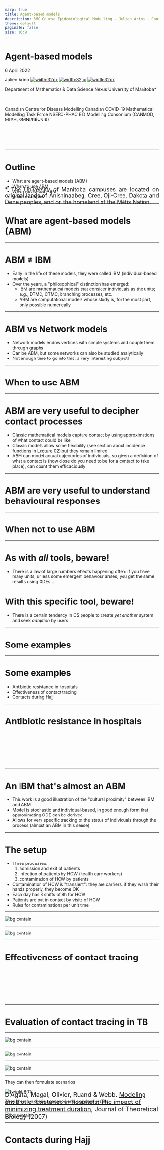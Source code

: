 ```yaml
---
marp: true
title: Agent-based models
description: 3MC Course Epidemiological Modelling - Julien Arino - Course 08 - Agent-based models
theme: default
paginate: false
size: 16:9
---
```


<style>
  .theorem {
    text-align:justify;
    background-color:#16a085;
    border-radius:20px;
    padding:10px 20px 10px 20px;
    box-shadow: 0px 1px 5px #999;
  }
  .definition {
    text-align:justify;
    background-color:#ededde;
    border-radius:20px;
    padding:10px 20px 10px 20px;
    box-shadow: 0px 1px 5px #999;
  }
</style>

# Agent-based models

6 April 2022 

Julien Arino [![width:32px](https://raw.githubusercontent.com/julien-arino/presentations/main/FIGS/icons/email-round.png)](mailto:Julien.Arino@umanitoba.ca) [![width:32px](https://raw.githubusercontent.com/julien-arino/presentations/main/FIGS/icons/world-wide-web.png)](https://julien-arino.github.io/) [![width:32px](https://raw.githubusercontent.com/julien-arino/presentations/main/FIGS/icons/github-icon.png)](https://github.com/julien-arino)

Department of Mathematics & Data Science Nexus
University of Manitoba*

<div style = "font-size:18px; margin-top:-10px; padding-bottom:30px;"></div>

Canadian Centre for Disease Modelling
Canadian COVID-19 Mathematical Modelling Task Force
NSERC-PHAC EID Modelling Consortium (CANMOD, MfPH, OMNI/RÉUNIS)

<div style = "text-align: justify; position: relative; bottom: -5%; font-size:18px;">
* The University of Manitoba campuses are located on original lands of Anishinaabeg, Cree, Oji-Cree, Dakota and Dene peoples, and on the homeland of the Métis Nation.</div>

---

<!-- _backgroundImage: "radial-gradient(white,80%,#f1c40f)" -->
# Outline

- What are agent-based models (ABM)
- When to use ABM
- When not to use ABM
- Some examples

---

<!-- _backgroundImage: "linear-gradient(to bottom, #f1c40f, 20%, white)" -->
# <!--fit-->What are agent-based models (ABM)

---

# ABM $\neq$ IBM

- Early in the life of these models, they were called IBM (individual-based models)
- Over the years, a "philosophical" distinction has emerged:
  - IBM are mathematical models that consider individuals as the units; e.g., DTMC, CTMC, branching processes, etc.
  - ABM are computational models whose study is, for the most part, only possible numerically 

---

# ABM vs Network models

- Network models endow vertices with simple systems and couple them through graphs
- Can be ABM, but some networks can also be studied analytically
- Not enough time to go into this, a very interesting subject!

---

<!-- _backgroundImage: "linear-gradient(to bottom, #f1c40f, 20%, white)" -->
# <!--fit-->When to use ABM

---

# ABM are very useful to decipher contact processes

- Classic mathematical models capture contact by using approximations of what contact could be like
- Classic models allow some flexibility (see section about incidence functions in [Lecture 02](https://julien-arino.github.io/3MC-course-epidemiological-modelling/2022_04_3MC_EpiModelling_L02_BasicMathEpi.html)) but they remain limited
- ABM can model actual trajectories of individuals, so given a definition of what a contact is (how close do you need to be for a contact to take place), can count them efficaciously

---

# <!--fit-->ABM are very useful to understand behavioural responses

---

<!-- _backgroundImage: "linear-gradient(to bottom, #f1c40f, 20%, white)" -->
# <!--fit-->When not to use ABM

---

# As with _all_ tools, beware!

- There is a law of large numbers effects happening often: if you have many units, unless some emergent behaviour arises, you get the same results using ODEs...

# With this specific tool, beware!

- There is a certain tendency in CS people to create *yet another* system and seek *adoption* by users

---

<!-- _backgroundImage: "linear-gradient(to bottom, #f1c40f, 20%, white)" -->
# <!--fit-->Some examples

---

<!-- _backgroundImage: "radial-gradient(white, 80%, #156C26)" -->
# Some examples
- Antibiotic resistance in hospitals
- Effectiveness of contact tracing
- Contacts during Hajj

---

<!-- _backgroundImage: "linear-gradient(to bottom, #156C26, 20%, white)" -->
# Antibiotic resistance in hospitals

<div style = "position: relative; bottom: -30%; font-size:20px;">

D’Agata, Magal, Olivier, Ruand & Webb. [Modeling antibiotic resistance in hospitals: The impact of minimizing treatment duration](https://doi.org/10.1016/j.jtbi.2007.08.011), Journal of Theoretical Biology (2007)
</div>

---

# An IBM that's almost an ABM

- This work is a good illustration of the "cultural proximity" between IBM and ABM
- Model is stochastic and individual-based, in good enough form that approximating ODE can be derived
- Allows for very specific tracking of the status of individuals through the process (almost an ABM in this sense)

---

# The setup

- Three processes:
  1. admission and exit of patients
  2. infection of patients by HCW (health care workers) 
  3. contamination of HCW by patients
- Contamination of HCW is "transient": they are carriers, if they wash their hands properly, they become OK
- Each day has 3 shifts of 8h for HCW
- Patients are put in contact by visits of HCW
- Rules for contaminations per unit time

---

![bg contain](https://raw.githubusercontent.com/julien-arino/3MC-course-epidemiological-modelling/main/FIGS//Dagata_etal_patients_profiles.jpg)

<!-- Patient–HCW contact diagram for four patients and one HCW during one shift. Patient status: uninfected (green), infected with the non-resistant strain (yellow), infected with the resistant strain (red). HCW status: uncontaminated (______ ), contaminated with the non-resistant strain (………), contaminated with the resistant strain (- - - - - ) -->

---

![bg contain](https://raw.githubusercontent.com/julien-arino/3MC-course-epidemiological-modelling/main/FIGS//Dagata_etal_comparisons.jpg)

<!-- The left (respectively the right) figure corresponds to 1 trajectory (respectively the average over 80 trajectories) of the IBM during one shift, with no exit and admission of patients, and no changes in the infection status of patients -->

---

<!-- _backgroundImage: "linear-gradient(to bottom, #156C26, 20%, white)" -->
# Effectiveness of contact tracing

<div style = "position: relative; bottom: -30%; font-size:20px;">

Tian, Osgood, Al-Azem & Hoeppner. [Evaluating the Effectiveness of Contact Tracing on Tuberculosis Outcomes in Saskatchewan Using Individual-Based Modeling](https://doi-org.uml.idm.oclc.org/10.1177%2F1090198113493910), Health Education & Behavior (2013)
</div>

---

# Evaluation of contact tracing in TB


---

![bg contain](https://raw.githubusercontent.com/julien-arino/3MC-course-epidemiological-modelling/main/FIGS//TianOsgood_etal_TB_CT.jpeg)

---

![bg contain](https://raw.githubusercontent.com/julien-arino/3MC-course-epidemiological-modelling/main/FIGS//TianOsgood_etal_state_flow_agent.jpeg)

---

![bg contain](https://raw.githubusercontent.com/julien-arino/3MC-course-epidemiological-modelling/main/FIGS//TianOsgood_etal_model_CT.jpeg)

---

They can then formulate scenarios

![height:60%](https://raw.githubusercontent.com/julien-arino/3MC-course-epidemiological-modelling/main/FIGS//TianOsgood_etal_scenarios.jpeg)

They then run these scenarios and compare results

---

![bg contain](https://raw.githubusercontent.com/julien-arino/3MC-course-epidemiological-modelling/main/FIGS//TianOsgood_etal_scenario_results.jpeg)

---

<!-- _backgroundImage: "linear-gradient(to bottom, #156C26, 20%, white)" -->
# Contacts during Hajj

<div style = "position: relative; bottom: -20%; font-size:20px;">

Tofighi, Asgary, Tofighi, Najafabadi, Arino, Amiche, Rahman, McCarthy, Bragazzi, Thommes,  Coudeville, Grunnill, Bourouiba and Wu. [Estimating Social Contacts in Mass Gatherings for Disease Outbreak Prevention and Management (Case of Hajj Pilgrimage)](http://dx.doi.org/10.2139/ssrn.3678581), Tropical Diseases, Travel Medicine and Vaccines
</div>

---

# Contacts during Hajj

- In a mass gathering event like Hajj, lots of people come together originating from many countries
- So if propagation occurs during the event, this has the capacity to spread infection far and wide when individuals (pilgrims here) return home
- Contacts during part of the event are really specific in their configuration

<div style = "position: relative; bottom: -20%; font-size:20px;">

Tofighi, Asgary, Tofighi, Najafabadi, Arino, Amiche, Rahman, McCarthy, Bragazzi, Thommes,  Coudeville, Grunnill, Bourouiba and Wu. [Estimating Social Contacts in Mass Gatherings for Disease Outbreak Prevention and Management (Case of Hajj Pilgrimage)](http://dx.doi.org/10.2139/ssrn.3678581), Tropical Diseases, Travel Medicine and Vaccines
</div>

---

# The setup

- Word of warning: I am quite fuzzy on the specifics :)
- Pilgrims enter Masjid al-Haram mosque through several gates
- Proceed to Mataaf (area around Kaaba), circle the Kaaba 7 times counterclockwise (process is the *Tawaf*)
- Then do seven trips between Safa and Marwah (process is the *Sa'ee*)


---

![bg contain](https://upload.wikimedia.org/wikipedia/commons/thumb/7/7e/Great_Mosque_of_Mecca.jpg/1280px-Great_Mosque_of_Mecca.jpg)

---

# Tawaf in pre-COVID-19 times

<iframe width="800" height="450" src="https://www.youtube.com/embed/L-YyR1oN66w" title="YouTube video player" frameborder="0" allow="accelerometer; autoplay; clipboard-write; encrypted-media; gyroscope; picture-in-picture" allowfullscreen></iframe>

---

# Tawaf - Socially distanced version

<iframe width="800" height="450" src="https://www.youtube.com/embed/Rl8a0wQePCo" title="YouTube video player" frameborder="0" allow="accelerometer; autoplay; clipboard-write; encrypted-media; gyroscope; picture-in-picture" allowfullscreen></iframe>

---

# Sa'ee in pre-COVID-19 times

<iframe width="800" height="450" src="https://www.youtube.com/embed/r1qM-mHj2d0" title="YouTube video player" frameborder="0" allow="accelerometer; autoplay; clipboard-write; encrypted-media; gyroscope; picture-in-picture" allowfullscreen></iframe>

---

# Sa'ee - Socially distanced version

<iframe width="800" height="450" src="https://www.youtube.com/embed/JVges7Q2Mow" title="YouTube video player" frameborder="0" allow="accelerometer; autoplay; clipboard-write; encrypted-media; gyroscope; picture-in-picture" allowfullscreen></iframe>

---

- As you can gather from this:
  - Typically high density crowds
  - Very specific mixing patterns
- Opportunities for transmission are very high
- However, control mechanisms are also available

$\implies$ understanding contact patterns and frequency would help

---

![bg contain](https://raw.githubusercontent.com/julien-arino/3MC-course-epidemiological-modelling/main/FIGS//ABM_Hajj_MAH_3Dmodel.png)

---

![bg contain](https://raw.githubusercontent.com/julien-arino/3MC-course-epidemiological-modelling/main/FIGS//ABM_Hajj_setup.png)

---

![bg contain](https://raw.githubusercontent.com/julien-arino/3MC-course-epidemiological-modelling/main/FIGS//ABM_Hajj_config_tawaf.png)

---

<iframe width="800" height="450" src="https://www.youtube.com/embed/_oOf4uNIghw?loop=1&modestbranding=1&origin=https://julien-arino.github.io/&rel=0" title="YouTube video player" frameborder="0" allow="accelerometer; autoplay; clipboard-write; encrypted-media; gyroscope; picture-in-picture; loop" allowfullscreen>
</iframe>

---

<iframe width="800" height="450" src="https://www.youtube.com/embed/qcWBi17qKnU?start=9&loop=1&modestbranding=1&origin=https://julien-arino.github.io/&rel=0" title="YouTube video player" frameborder="0" allow="accelerometer; autoplay; clipboard-write; encrypted-media; gyroscope; picture-in-picture; loop" allowfullscreen>
</iframe>

